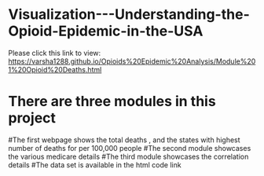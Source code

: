 # Visualization---Understanding-the-Opioid-Epidemic-in-the-USA

Please click this link to view: https://varsha1288.github.io/Opioids%20Epidemic%20Analysis/Module%201%20Opioid%20Deaths.html

# There are three modules in this project
#The first webpage shows the total deaths , and the states with highest number of deaths for per 100,000 people
#The second module showcases the various medicare details
#The third module showcases the correlation details
#The data set is available in the html code link
